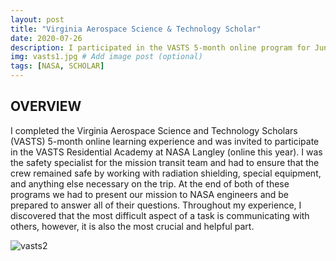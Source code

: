 ```yaml
---
layout: post
title: "Virginia Aerospace Science & Technology Scholar"
date: 2020-07-26
description: I participated in the VASTS 5-month online program for Juniors & Seniors.  Based on performance, I was selected to attend a seven-day residential summer academy at NASA Langley Research Center in Hampton, Va., where students are immersed in NASA-related research through interaction with scientists, engineers and technologists.  # Add post description (optional)
img: vasts1.jpg # Add image post (optional)
tags: [NASA, SCHOLAR]
---
```


## OVERVIEW

I completed the Virginia Aerospace Science and Technology Scholars (VASTS) 5-month online learning experience and was invited to participate in the VASTS Residential Academy at NASA Langley (online this year). I was the safety specialist for the mission transit team and had to ensure that the crew remained safe by working with radiation shielding, special equipment, and anything else necessary on the trip.  At the end of both of these programs we had to present our mission to NASA engineers and be prepared to answer all of their questions. Throughout my experience, I discovered that the most difficult aspect of a task is communicating with others, however, it is also the most crucial and helpful part.


![vasts2](http://natgrrl.github.io/assets/img/vasts2.jpg)



